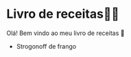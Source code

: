 # Livro de receitas:man_cook:



Olá! Bem vindo ao meu livro de receitas :wave:

- Strogonoff de frango

